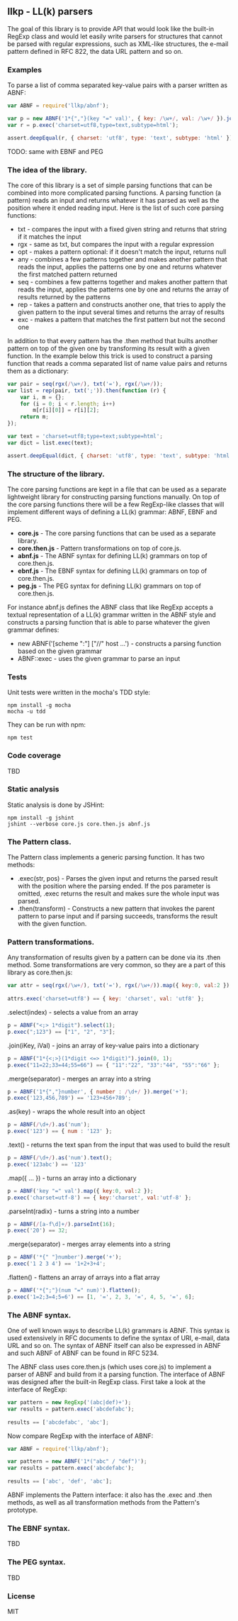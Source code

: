 ## llkp - LL(k) parsers

The goal of this library is to provide API that would look like the built-in RegExp class and would let easily write parsers for structures that cannot be parsed with regular expressions, such as XML-like structures, the e-mail pattern defined in RFC 822, the data URL pattern and so on.

### Examples

To parse a list of comma separated key-value pairs with a parser written as ABNF:

````js
var ABNF = require('llkp/abnf');

var p = new ABNF('1*{","}(key "=" val)', { key: /\w+/, val: /\w+/ }).join(0, 2);
var r = p.exec('charset=utf8,type=text,subtype=html');

assert.deepEqual(r, { charset: 'utf8', type: 'text', subtype: 'html' });
````

TODO: same with EBNF and PEG

### The idea of the library.

The core of this library is a set of simple parsing functions that can be combined into more complicated parsing functions. A parsing function (a pattern) reads an input and returns whatever it has parsed as well as the position where it ended reading input. Here is the list of such core parsing functions:

* txt - compares the input with a fixed given string and returns that string if it matches the input
* rgx - same as txt, but compares the input with a regular expression
* opt - makes a pattern optional: if it doesn't match the input, returns null
* any - combines a few patterns together and makes another pattern that reads the input, applies the patterns one by one and returns whatever the first matched pattern returned
* seq - combines a few patterns together and makes another pattern that reads the input, applies the patterns one by one and returns the array of results returned by the patterns
* rep - takes a pattern and constructs another one, that tries to apply the given pattern to the input several times and returns the array of results
* exc - makes a pattern that matches the first pattern but not the second one

In addition to that every pattern has the .then method that builts another pattern on top of the given one by transforming its result with a given function. In the example below this trick is used to construct a parsing function that reads a comma separated list of name value pairs and returns them as a dictionary:

````js
var pair = seq(rgx(/\w+/), txt('='), rgx(/\w+/));
var list = rep(pair, txt(';')).then(function (r) {
    var i, m = {};
    for (i = 0; i < r.length; i++)
        m[r[i][0]] = r[i][2];
    return m;
});

var text = 'charset=utf8;type=text;subtype=html';
var dict = list.exec(text);

assert.deepEqual(dict, { charset: 'utf8', type: 'text', subtype: 'html' });
````

### The structure of the library.

The core parsing functions are kept in a file that can be used as a separate lightweight library for constructing parsing functions manually. On top of the core parsing functions there will be a few RegExp-like classes that will implement different ways of defining a LL(k) grammar: ABNF, EBNF and PEG.

* **core.js** - The core parsing functions that can be used as a separate library.
* **core.then.js** - Pattern transformations on top of core.js.
* **abnf.js** - The ABNF syntax for defining LL(k) grammars on top of core.then.js.
* **ebnf.js** - The EBNF syntax for defining LL(k) grammars on top of core.then.js.
* **peg.js** - The PEG syntax for defining LL(k) grammars on top of core.then.js.

For instance abnf.js defines the ABNF class that like RegExp accepts a textual representation of a LL(k) grammar written in the ABNF style and constructs a parsing function that is able to parse whatever the given grammar defines:

* new ABNF('[scheme ":"] ["//" host ...') - constructs a parsing function based on the given grammar
* ABNF::exec - uses the given grammar to parse an input

### Tests

Unit tests were written in the mocha's TDD style:

    npm install -g mocha
    mocha -u tdd

They can be run with npm:

    npm test

### Code coverage

TBD

### Static analysis

Static analysis is done by JSHint:

    npm install -g jshint
    jshint --verbose core.js core.then.js abnf.js

### The Pattern class.

The Pattern class implements a generic parsing function. It has two methods:

* .exec(str, pos) - Parses the given input and returns the parsed result with the position where the parsing ended. If the pos parameter is omitted, .exec returns the result and makes sure the whole input was parsed.
* .then(transform) - Constructs a new pattern that invokes the parent pattern to parse input and if parsing succeeds, transforms the result with the given function.

### Pattern transformations.

Any transformation of results given by a pattern can be done via its .then method. Some transformations are very common, so they are a part of this library as core.then.js:

````js
var attr = seq(rgx(/\w+/), txt('='), rgx(/\w+/)).map({ key:0, val:2 });
    
attrs.exec('charset=utf8') == { key: 'charset', val: 'utf8' };
````

.select(index) - selects a value from an array

````js
p = ABNF("<;> 1*digit").select(1);
p.exec(";123") == ["1", "2", "3"];
````

.join(iKey, iVal) - joins an array of key-value pairs into a dictionary

````js
p = ABNF("1*{<;>}(1*digit <=> 1*digit)").join(0, 1);
p.exec("11=22;33=44;55=66") == { "11":"22", "33":"44", "55":"66" };
````

.merge(separator) - merges an array into a string

````js
p = ABNF('1*{","}number', { number : /\d+/ }).merge('+');
p.exec('123,456,789') == '123+456+789';
````

.as(key) - wraps the whole result into an object

````js
p = ABNF(/\d+/).as('num');
p.exec('123') == { num : '123' };
````

.text() - returns the text span from the input that was used to build the result

````js
p = ABNF(/\d+/).as('num').text();
p.exec('123abc') == '123'
````

.map({ ... }) - turns an array into a dictionary

````js
p = ABNF('key "=" val').map({ key:0, val:2 });
p.exec('charset=utf-8') == { key:'charset', val:'utf-8' };
````

.parseInt(radix) - turns a string into a number

````js
p = ABNF(/[a-f\d]+/).parseInt(16);
p.exec('20') == 32;
````

.merge(separator) - merges array elements into a string

````js
p = ABNF('*{" "}number').merge('+');
p.exec('1 2 3 4') == '1+2+3+4';
````

.flatten() - flattens an array of arrays into a flat array

````js
p = ABNF('*{";"}(num "=" num)').flatten();
p.exec('1=2;3=4;5=6') == [1, '=', 2, 3, '=', 4, 5, '=', 6];
````

### The ABNF syntax.

One of well known ways to describe LL(k) grammars is ABNF. This syntax is used extensively in RFC documents to define the syntax of URI, e-mail, data URL and so on. The syntax of ABNF itself can also be expressed in ABNF and such ABNF of ABNF can be found in RFC 5234.

The ABNF class uses core.then.js (which uses core.js) to implement a parser of ABNF and build from it a parsing function. The interface of ABNF was designed after the built-in RegExp class. First take a look at the interface of RegExp:

````js
var pattern = new RegExp('(abc|def)+');
var results = pattern.exec('abcdefabc');
    
results == ['abcdefabc', 'abc'];
````

Now compare RegExp with the interface of ABNF:

````js
var ABNF = require('llkp/abnf');

var pattern = new ABNF('1*("abc" / "def")');
var results = pattern.exec('abcdefabc');
    
results == ['abc', 'def', 'abc'];
````

ABNF implements the Pattern interface: it also has the .exec and .then methods, as well as all transformation methods from the Pattern's prototype.

### The EBNF syntax.

TBD

### The PEG syntax.

TBD

### License

MIT
